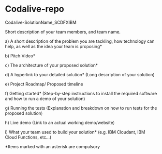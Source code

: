 # Codalive-repo

Codalive-SolutionName_SCDFXIBM

Short description of your team members, and team name.

a) A short description of the problem you are tackling, how technology can help, as well as the idea your team is proposing*

b) Pitch Video*

c) The architecture of your proposed solution*

d) A hyperlink to your detailed solution* (Long description of your solution)

e) Project Roadmap/ Proposed timeline

f) Getting started* (Step-by-step instructions to install the required software and how to run a demo of your solution)

g) Running the tests (Explanation and breakdown on how to run tests for the proposed solution)

h) Live demo (Link to an actual working demo/website)

i) What your team used to build your solution* (e.g. IBM Cloudant, IBM Cloud Functions, etc…)

*Items marked with an asterisk are compulsory
